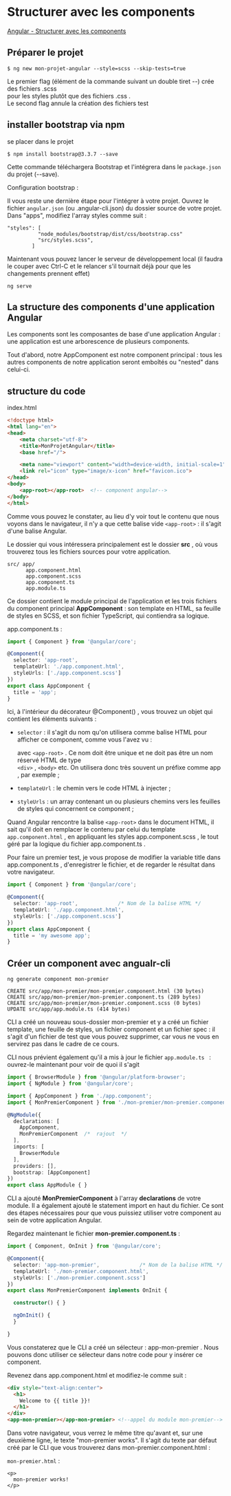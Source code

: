 # Structurer avec les components

[Angular - Structurer avec les components](https://openclassrooms.com/fr/courses/4668271-developpez-des-applications-web-avec-angular/5087065-structurez-avec-les-components)

## Préparer le projet

    $ ng new mon-projet-angular --style=scss --skip-tests=true


Le premier flag (élément de la commande suivant un double tiret --) crée des fichiers  .scss  
pour les styles plutôt que des fichiers  .css .  
Le second flag annule la création des fichiers test

## installer bootstrap via npm

se placer dans le projet

    $ npm install bootstrap@3.3.7 --save

Cette commande téléchargera Bootstrap et l'intégrera dans le  ``package.json``  du projet (--save).  

Configuration bootstrap :

Il vous reste une dernière étape pour l'intégrer à votre projet.  Ouvrez le fichier  `angular.json`  (ou .angular-cli.json)
du dossier source de votre projet.  
Dans "apps", modifiez l'array  styles  comme suit :

    "styles": [
              "node_modules/bootstrap/dist/css/bootstrap.css"
              "src/styles.scss",
            ]

Maintenant vous pouvez lancer le serveur de développement local
(il faudra le couper avec Ctrl-C et le relancer s'il tournait déjà pour que les changements prennent effet)

    ng serve

## La structure des components d'une application Angular

Les components sont les composantes de base d'une application Angular : une application est une arborescence
de plusieurs components.

Tout d'abord, notre  AppComponent  est notre component principal : tous les autres components de
notre application seront emboîtés ou "nested" dans celui-ci.

## structure du code

index.html

````html
<!doctype html>
<html lang="en">
<head>
    <meta charset="utf-8">
    <title>MonProjetAngular</title>
    <base href="/">

    <meta name="viewport" content="width=device-width, initial-scale=1">
    <link rel="icon" type="image/x-icon" href="favicon.ico">
</head>
<body>
    <app-root></app-root>  <!-- component angular-->
</body>
</html>
````

 Comme vous pouvez le constater, au lieu d'y voir tout le contenu que nous voyons dans le navigateur,
 il n'y a que cette balise vide  `<app-root>`  : il s'agit d'une balise Angular.

Le dossier qui vous intéressera principalement est le dossier  **src** , où vous trouverez tous les fichiers sources
pour votre application.

    src/ app/
          app.component.html
          app.component.scss
          app.component.ts
          app.module.ts

Ce dossier contient le module principal de l'application et les trois fichiers du component principal  **AppComponent**  :
son template en HTML, sa feuille de styles en SCSS, et son fichier TypeScript, qui contiendra sa logique.  

app.component.ts  :

````typescript
import { Component } from '@angular/core';

@Component({
  selector: 'app-root',
  templateUrl: './app.component.html',
  styleUrls: ['./app.component.scss']
})
export class AppComponent {
  title = 'app';
}
````

Ici, à l'intérieur du décorateur  @Component()  , vous trouvez un objet qui contient les éléments suivants :

- ``selector``  : il s'agit du nom qu'on utilisera comme balise HTML pour afficher ce component, comme vous l'avez vu :

    avec  ``<app-root>``  . Ce nom doit être unique et ne doit pas être un nom réservé HTML de type  
    ``<div>``  ,  ``<body>``  etc. On utilisera donc très souvent un préfixe comme  app  , par exemple ;

- ``templateUrl``  : le chemin vers le code HTML à injecter ;

- ``styleUrls``  : un array contenant un ou plusieurs chemins vers les feuilles de styles qui concernent ce component ;

Quand Angular rencontre la balise  ``<app-root>``  dans le document HTML, il sait qu'il doit en remplacer le contenu par celui du template ``app.component.html`` , en appliquant les styles  app.component.scss , le tout géré par la
logique du fichier  app.component.ts .

Pour faire un premier test, je vous propose de modifier la variable  title  dans  app.component.ts ,
d'enregistrer le fichier, et de regarder le résultat dans votre navigateur.

````typescript
import { Component } from '@angular/core';

@Component({
  selector: 'app-root',             /* Nom de la balise HTML */
  templateUrl: './app.component.html',
  styleUrls: ['./app.component.scss']
})
export class AppComponent {
  title = 'my awesome app';
}
````

## Créer un component avec angualr-cli

    ng generate component mon-premier

    CREATE src/app/mon-premier/mon-premier.component.html (30 bytes)
    CREATE src/app/mon-premier/mon-premier.component.ts (289 bytes)
    CREATE src/app/mon-premier/mon-premier.component.scss (0 bytes)
    UPDATE src/app/app.module.ts (414 bytes)

 CLI a créé un nouveau sous-dossier  mon-premier  et y a créé un fichier template, une feuille de styles, un fichier component et un fichier spec : il s'agit d'un fichier de test que vous pouvez supprimer, car vous ne vous en servirez pas dans le cadre de ce cours.

 CLI nous prévient également qu'il a mis à jour le fichier ``app.module.ts `` :
 ouvrez-le maintenant pour voir de quoi il s'agit

````typescript
import { BrowserModule } from '@angular/platform-browser';
import { NgModule } from '@angular/core';

import { AppComponent } from './app.component';
import { MonPremierComponent } from './mon-premier/mon-premier.component'; /*  rajout  */

@NgModule({
  declarations: [
    AppComponent,
    MonPremierComponent  /*  rajout  */
  ],
  imports: [
    BrowserModule
  ],
  providers: [],
  bootstrap: [AppComponent]
})
export class AppModule { }
````

CLI a ajouté  **MonPremierComponent**  à l'array  **declarations**  de votre module.  Il a également ajouté
le statement import en haut du fichier.  Ce sont des étapes nécessaires pour que vous puissiez utiliser
votre component au sein de votre application Angular.

Regardez maintenant le fichier  **mon-premier.component.ts**  :

````typescript
import { Component, OnInit } from '@angular/core';

@Component({
  selector: 'app-mon-premier',             /* Nom de la balise HTML */
  templateUrl: './mon-premier.component.html',
  styleUrls: ['./mon-premier.component.scss']
})
export class MonPremierComponent implements OnInit {

  constructor() { }

  ngOnInit() {
  }

}
````

Vous constaterez que le CLI a créé un sélecteur :  app-mon-premier . Nous pouvons donc utiliser
ce sélecteur dans notre code pour y insérer ce component.

Revenez dans  app.component.html  et modifiez-le comme suit :

````html
<div style="text-align:center">
  <h1>
    Welcome to {{ title }}!
  </h1>
</div>
<app-mon-premier></app-mon-premier> <!--appel du module mon-premier-->
````

Dans votre navigateur, vous verrez le même titre qu'avant et, sur une deuxième ligne, le texte "mon-premier works".
Il s'agit du texte par défaut créé par le CLI que vous trouverez dans  mon-premier.component.html  :

``mon-premier.html`` :

    <p>
      mon-premier works!
    </p>
